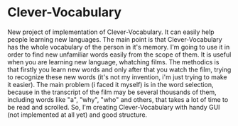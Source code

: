 # Clever-Vocabulary
New project of implementation of Clever-Vocabulary.
It can easily help people learning new languages. The main point is that Clever-Vocabulary has the whole vocabulary of the person in it's memory. I'm going to use it in order to find new unfamiliar words easily from the scope of them. It is useful when you are learning new language, whatching films. The methodics is that firstly you learn new words and only after that you watch the film, trying to recognize these new words (it's not my invention, i'm just trying to make it easier). The main problem (i faced it myself) is in the word selection, because in the transcript of the film may be several thousands of them, including words like "a", "why", "who" and others, that takes a lot of time to be read and scrolled. So, I'm creating Clever-Vocabulary with handy GUI (not implemented at all yet) and good structure.
